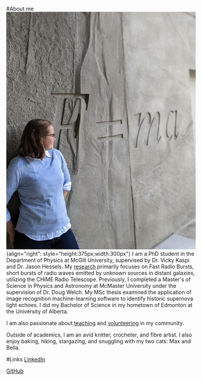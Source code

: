 #About me
![Profile](./media/PXL_20220422_180709034.PORTRAIT.jpg){align="right": style="height:375px;width:300px"}
I am a PhD student in the Department of Physics at McGill University, supervised by Dr. Vicky Kaspi and Dr. Jason Hessels. My [research](./research/index.md) primarily focuses on Fast Radio Bursts, short bursts of radio waves emitted by unknown sources in distant galaxies, utilizing the CHIME Radio Telescope. Previously, I completed a Master's of Science in Physics and Astronomy at McMaster University under the supervision of Dr. Doug Welch. My MSc thesis examined the application of image recognition machine-learning software to identify historic supernova light echoes. I did my Bachelor of Science in my hometown of Edmonton at the University of Alberta.

I am also passionate about [teaching](./teaching/index.md) and [volunteering](./volunteering/index.md) in my community. 

Outside of academics, I am an avid knitter, crocheter, and fibre artist. I also enjoy baking, hiking, stargazing, and snuggling with my two cats: Max and Bella.

#Links
[LinkedIn](https://www.linkedin.com/in/nicole-mulyk-003546206/)

[GitHub](https://github.com/nmulyk)